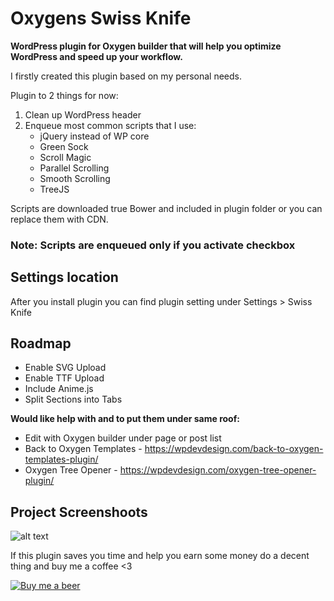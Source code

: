 # Oxygens Swiss Knife
**WordPress plugin for Oxygen builder that will help you optimize WordPress and speed up your workflow.**

I firstly created this plugin based on my personal needs. 

Plugin to 2 things for now:
1. Clean up WordPress header
2. Enqueue most common scripts that I use:
	- jQuery instead of WP core
	- Green Sock
	- Scroll Magic
	- Parallel Scrolling
	- Smooth Scrolling
	- TreeJS

Scripts are downloaded true Bower and included in plugin folder or you can replace them with CDN.	

### Note: Scripts are enqueued only if you activate checkbox

## Settings location
After you install plugin you can find plugin setting under Settings > Swiss Knife

## Roadmap

- Enable SVG Upload
- Enable TTF Upload
- Include Anime.js
- Split Sections into Tabs

**Would like help with and to put them under same roof:**
- Edit with Oxygen builder under page or post list
- Back to Oxygen Templates - https://wpdevdesign.com/back-to-oxygen-templates-plugin/
- Oxygen Tree Opener - https://wpdevdesign.com/oxygen-tree-opener-plugin/

## Project Screenshoots
![alt text](https://github.com/krstivoja/Oxygens-Swiss-Knife/blob/master/preview.png "Plugin Preview")

If this plugin saves you time and help you earn some money do a decent thing and buy me a coffee <3

[![Buy me a beer](https://github.com/krstivoja/Oxygens-Swiss-Knife/blob/master/koffee.png)](https://www.paypal.me/markodesigner)
